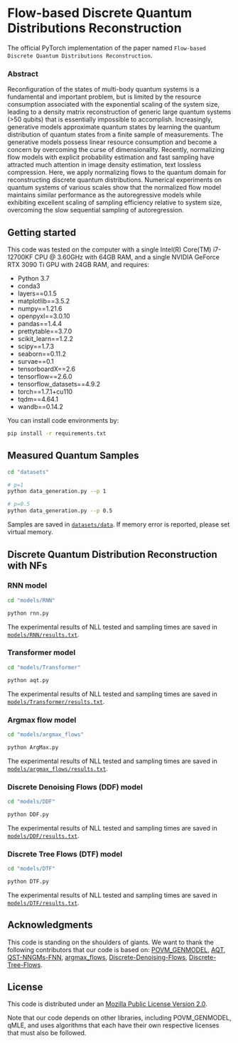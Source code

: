 # **Flow-based Discrete Quantum Distributions Reconstruction**

The official PyTorch implementation of the paper named `Flow-based Discrete Quantum Distributions Reconstruction`.

### **Abstract**

Reconfiguration of the states of multi-body quantum systems is a fundamental and important problem, but is limited by the resource consumption associated with the exponential scaling of the system size, leading to a density matrix reconstruction of generic large quantum systems (>50 qubits) that is essentially impossible to accomplish. Increasingly, generative models approximate quantum states by learning the quantum distribution of quantum states from a finite sample of measurements. The generative models possess linear resource consumption and become a concern by overcoming the curse of dimensionality. Recently, normalizing flow models with explicit probability estimation and fast sampling have attracted much attention in image density estimation, text lossless compression. Here, we apply normalizing flows to the quantum domain for reconstructing discrete quantum distributions. Numerical experiments on quantum systems of various scales show that the normalized flow model maintains similar performance as the autoregressive models while exhibiting excellent scaling of sampling efficiency relative to system size, overcoming the slow sequential sampling of autoregression.

## Getting started

This code was tested on the computer with a single Intel(R) Core(TM) i7-12700KF CPU @ 3.60GHz with 64GB RAM, and a single NVIDIA GeForce RTX 3090 Ti GPU with 24GB RAM, and requires:

- Python 3.7
- conda3
- layers==0.1.5
- matplotlib==3.5.2
- numpy==1.21.6
- openpyxl==3.0.10
- pandas==1.4.4
- prettytable==3.7.0
- scikit_learn==1.2.2
- scipy==1.7.3
- seaborn==0.11.2
- survae==0.1
- tensorboardX==2.6
- tensorflow==2.6.0
- tensorflow_datasets==4.9.2
- torch==1.7.1+cu110
- tqdm==4.64.1
- wandb==0.14.2


You can install code environments by:

```bash
pip install -r requirements.txt
```

## Measured Quantum Samples

```bash
cd "datasets"

# p=1
python data_generation.py --p 1

# p=0.5
python data_generation.py --p 0.5
```

Samples are saved in [`datasets/data`](datasets/data).
If memory error is reported, please set virtual memory.

## Discrete Quantum Distribution Reconstruction with NFs

### RNN model

```bash
cd "models/RNN"

python rnn.py
```

The experimental results of NLL tested and sampling times are saved in [`models/RNN/results.txt`](models/RNN).

### Transformer model

```bash
cd "models/Transformer"

python aqt.py
```

The experimental results of NLL tested and sampling times are saved in [`models/Transformer/results.txt`](models/Transformer).

### Argmax flow model

```bash
cd "models/argmax_flows"

python ArgMax.py
```

The experimental results of NLL tested and sampling times are saved in [`models/argmax_flows/results.txt`](models/argmax_flows).

### Discrete Denoising Flows (DDF) model

```bash
cd "models/DDF"

python DDF.py
```

The experimental results of NLL tested and sampling times are saved in [`models/DDF/results.txt`](models/DDF).

### Discrete Tree Flows (DTF) model

```bash
cd "models/DTF"

python DTF.py
```

The experimental results of NLL tested and sampling times are saved in [`models/DTF/results.txt`](models/DTF).

## **Acknowledgments**

This code is standing on the shoulders of giants. We want to thank the following contributors that our code is based on: [POVM_GENMODEL](https://github.com/carrasqu/POVM_GENMODEL), [AQT](https://github.com/KimGroup/AQT), [QST-NNGMs-FNN](https://github.com/foxwy/QST-NNGMs-FNN), [argmax_flows](https://github.com/didriknielsen/argmax_flows), [Discrete-Denoising-Flows](https://github.com/alex-lindt/Discrete-Denoising-Flows), [Discrete-Tree-Flows](https://github.com/inouye-lab/Discrete-Tree-Flows).

## **License**

This code is distributed under an [Mozilla Public License Version 2.0](LICENSE).

Note that our code depends on other libraries, including POVM_GENMODEL, qMLE, and uses algorithms that each have their own respective licenses that must also be followed.
